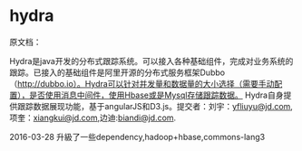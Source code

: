 hydra
=====

原文档：

Hydra是java开发的分布式跟踪系统。可以接入各种基础组件，完成对业务系统的跟踪。已接入的基础组件是阿里开源的分布式服务框架Dubbo（http://dubbo.io）。Hydra可以针对并发量和数据量的大小选择（需要手动配置），是否使用消息中间件，使用Hbase或是Mysql存储跟踪数据。
Hydra自身提供跟踪数据展现功能，基于angularJS和D3.js。提交者：刘宇：yfliuyu@jd.com,项奎：xiangkui@jd.com,边迪:biandi@jd.com.

2016-03-28
升級了一些dependency,hadoop+hbase,commons-lang3


